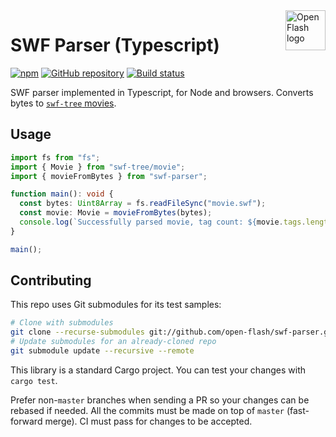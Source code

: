 <a href="https://github.com/open-flash/open-flash">
    <img src="https://raw.githubusercontent.com/open-flash/open-flash/master/logo.png"
    alt="Open Flash logo" title="Open Flash" align="right" width="64" height="64" />
</a>

# SWF Parser (Typescript)

[![npm](https://img.shields.io/npm/v/swf-parser.svg?maxAge=86400)](https://www.npmjs.com/package/swf-parser)
[![GitHub repository](https://img.shields.io/badge/Github-open--flash%2Fswf--parser-blue.svg?maxAge=86400)](https://github.com/open-flash/swf-parser)
[![Build status](https://img.shields.io/travis/open-flash/swf-parser/master.svg?maxAge=86400)](https://travis-ci.org/open-flash/swf-parser)

SWF parser implemented in Typescript, for Node and browsers.
Converts bytes to [`swf-tree` movies][swf-tree].

## Usage

```typescript
import fs from "fs";
import { Movie } from "swf-tree/movie";
import { movieFromBytes } from "swf-parser";

function main(): void {
  const bytes: Uint8Array = fs.readFileSync("movie.swf");
  const movie: Movie = movieFromBytes(bytes);
  console.log(`Successfully parsed movie, tag count: ${movie.tags.length}`);
}

main();
```

## Contributing

This repo uses Git submodules for its test samples:

```sh
# Clone with submodules
git clone --recurse-submodules git://github.com/open-flash/swf-parser.git
# Update submodules for an already-cloned repo
git submodule update --recursive --remote
```

This library is a standard Cargo project. You can test your changes with
`cargo test`.

Prefer non-`master` branches when sending a PR so your changes can be rebased if
needed. All the commits must be made on top of `master` (fast-forward merge).
CI must pass for changes to be accepted.

[swf-tree]: https://github.com/open-flash/swf-tree
